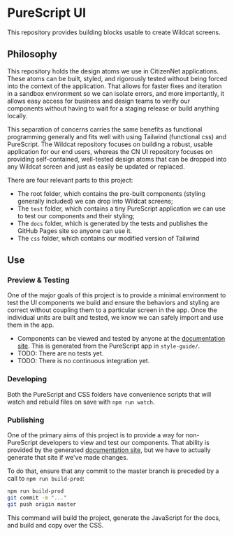 # PureScript UI

This repository provides building blocks usable to create Wildcat screens.


## Philosophy

This repository holds the design atoms we use in CitizenNet applications. These atoms can be built, styled, and rigorously tested without being forced into the context of the application. That allows for faster fixes and iteration in a sandbox environment so we can isolate errors, and more importantly, it allows easy access for business and design teams to verify our components without having to wait for a staging release or build anything locally.

This separation of concerns carries the same benefits as functional programming generally and fits well with using Tailwind (functional css) and PureScript. The Wildcat repository focuses on building a robust, usable application for our end users, whereas the CN UI repository focuses on providing self-contained, well-tested design atoms that can be dropped into any Wildcat screen and just as easily be updated or replaced.

There are four relevant parts to this project:

- The root folder, which contains the pre-built components (styling generally included) we can drop into Wildcat screens;
- The `test` folder, which contains a tiny PureScript application we can use to test our components and their styling;
- The `docs` folder, which is generated by the tests and publishes the GitHub Pages site so anyone can use it.
- The `css` folder, which contains our modified version of Tailwind


## Use

### Preview & Testing
One of the major goals of this project is to provide a minimal environment to test the UI components we build and ensure the behaviors and styling are correct without coupling them to a particular screen in the app. Once the individual units are built and tested, we know we can safely import and use them in the app.

- Components can be viewed and tested by anyone at the [documentation site](https://citizennet.github.io/purescript-cn-ui/). This is generated from the PureScript app in `style-guide/`.
- TODO: There are no tests yet.
- TODO: There is no continuous integration yet.

### Developing
Both the PureScript and CSS folders have convenience scripts that will watch and rebuild files on save with `npm run watch`.

### Publishing
One of the primary aims of this project is to provide a way for non-PureScript developers to view and test our components. That ability is provided by the generated [documentation site](https://citizennet.github.io/purescript-cn-ui/), but we have to actually generate that site if we've made changes.

To do that, ensure that any commit to the master branch is preceded by a call to `npm run build-prod`:

```sh
npm run build-prod
git commit -m "..."
git push origin master
```

This command will build the project, generate the JavaScript for the docs, and build and copy over the CSS.

